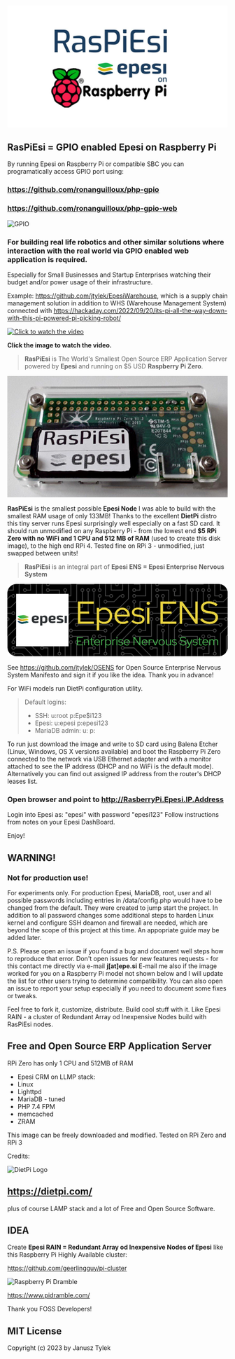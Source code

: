 ![RasPiEsi-banner.jpg](./RasPiEsi-banner.jpg)

## RasPiEsi = GPIO enabled Epesi on Raspberry Pi

By running Epesi on Raspberry Pi or compatible SBC you can programatically access GPIO port using:
### https://github.com/ronanguilloux/php-gpio
### https://github.com/ronanguilloux/php-gpio-web

![GPIO](https://camo.githubusercontent.com/98e8da0599ce0c7ffbe383cf4bb224283bb8a0fe084ed8e2c26ce1c571cc1bf0/68747470733a2f2f7261772e6769746875622e636f6d2f726f6e616e6775696c6c6f75782f74656d70657261747572652d70692f6d61737465722f7265736f75726365732f696d616765732f6d6f756e74696e672e6a7067)

### For building real life robotics and other similar solutions where interaction with the real world via GPIO enabled web application is required.
Especially for Small Businesses and Startup Enterprises watching their budget and/or power usage of their infrastructure.

Example: https://github.com/jtylek/EpesiWarehouse, which is a supply chain management solution in addition to WHS (Warehouse Management System) connected
with https://hackaday.com/2022/09/20/its-pi-all-the-way-down-with-this-pi-powered-pi-picking-robot/

[![Click to watch the video](https://hackaday.com/wp-content/uploads/2022/09/Screenshot-2022-09-20-at-10-08-44-Raspberry-Pi-Picking-Robot-from-Little-Bird-Little-Bird-Electro-on-Vimeo.png?w=800)](https://vimeo.com/749777452/3b81c96ac8)

**Click the image to watch the video.**

> **RasPiEsi** is The World's Smallest Open Source ERP Application Server powered by **Epesi** and running on $5 USD **Raspberry Pi Zero**.

![RaspPiZero-RasPiEsi.jpeg](./RaspPiZero-RasPiEsi.jpeg)

**RasPiEsi** is the smallest possible **Epesi Node** I was able to build with the smallest RAM usage of only 133MB!
Thanks to the excellent **DietPi** distro this tiny server runs Epesi surprisingly well especially on a fast SD card.
It should run unmodified on any Raspberry Pi - from the lowest end **$5 RPi Zero with no WiFi and 1 CPU and 512 MB of RAM** (used to create this disk image), to the high end RPi 4. Tested fine on RPi 3 - unmodified, just swapped between units!

> **RasPiEsi** is an integral part of **Epesi ENS = Epesi Enterprise Nervous System**

![Header](./epesi-github-header-image.png)

See https://github.com/jtylek/OSENS for Open Source Enterprise Nervous System
Manifesto and sign it if you like the idea. Thank you in advance!


For WiFi models run DietPi configuration utility.

> Default logins:
> - SSH: u:root p:Epe$i123
> - Epesi: u:epesi p:epesi123
> - MariaDB admin: u: p:

To run just download the image and write to SD card using Balena Etcher (Linux, Windows, OS X versions available) and boot the Raspberry Pi Zero connected to the network via USB Ethernet adapter and with a monitor attached to see the IP address (DHCP and no WiFi is the default mode). Alternatively you can find out assigned IP address from the router's DHCP leases list.

### Open browser and point to **http://RasberryPi.Epesi.IP.Address**
Login into Epesi as: "epesi" with password "epesi123"
Follow instructions from notes on your Epesi DashBoard.

Enjoy!

## WARNING!
### Not for production use!
For experiments only. For production Epesi, MariaDB, root, user and all possible passwords including entries in /data/config.php would have to be changed from the default. They were created to jump start the project. In addition to all password changes some additional steps to harden Linux kernel and configure SSH deamon and firewall are needed, which are beyond the scope of this project at this time. An appopriate guide may be added later.

P.S. Please open an issue if you found a bug and document well steps how to reproduce that error.
Don't open issues for new features requests - for this contact me directly via e-mail **j[at]epe.si**
E-mail me also if the image worked for you on a Raspberry Pi model not shown below and I will update the list for other users trying to determine compatibility. You can also open an issue to report your setup especially if you need to document some fixes or tweaks.

Feel free to fork it, customize, distribute. Build cool stuff with it. Like Epesi RAIN - a cluster of Redundant Array od Inexpensive Nodes build with RasPiEsi nodes.

## Free and Open Source ERP Application Server
RPi Zero has only 1 CPU and 512MB of RAM
- Epesi CRM on LLMP stack:
- Linux 
- Lighttpd
- MariaDB - tuned
- PHP 7.4 FPM
- memcached
- ZRAM

This image can be freely downloaded and modified.
Tested on RPi Zero and RPi 3

Credits:

![DietPi Logo](https://dietpi.com/images/dietpi-logo_360x360.png)

## https://dietpi.com/

plus of course LAMP stack and a lot of Free and Open Source Software.

## IDEA

Create **Epesi RAIN = Redundant Array od Inexpensive Nodes of Epesi**
like this Raspberry Pi Highly Available cluster:

https://github.com/geerlingguy/pi-cluster

![Raspberry Pi Dramble](https://www.pidramble.com/themes/custom/pidramble/images/raspberry-pi-dramble-hero-2019.jpg)

https://www.pidramble.com/

Thank you FOSS Developers!

## MIT License
Copyright (c) 2023 by Janusz Tylek

